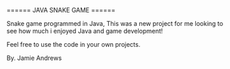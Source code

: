 ====== JAVA SNAKE GAME ======

Snake game programmed in Java, This was a new project for me looking to see how much i enjoyed Java and game development!

Feel free to use the code in your own projects.

By. Jamie Andrews